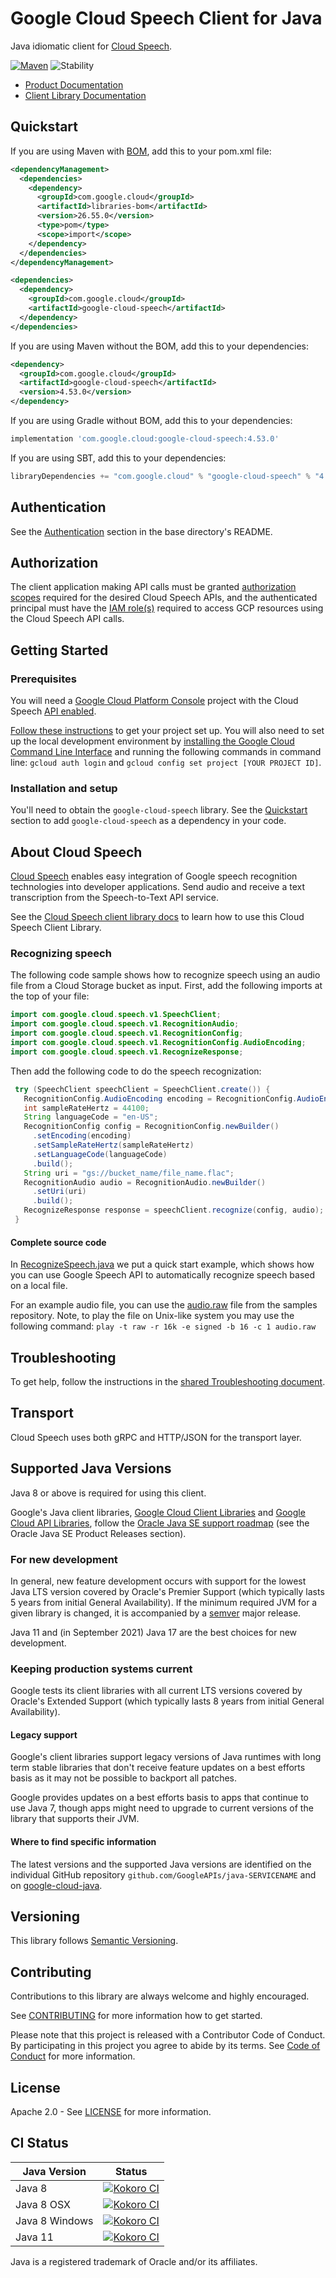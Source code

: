 # Google Cloud Speech Client for Java

Java idiomatic client for [Cloud Speech][product-docs].

[![Maven][maven-version-image]][maven-version-link]
![Stability][stability-image]

- [Product Documentation][product-docs]
- [Client Library Documentation][javadocs]


## Quickstart


If you are using Maven with [BOM][libraries-bom], add this to your pom.xml file:

```xml
<dependencyManagement>
  <dependencies>
    <dependency>
      <groupId>com.google.cloud</groupId>
      <artifactId>libraries-bom</artifactId>
      <version>26.55.0</version>
      <type>pom</type>
      <scope>import</scope>
    </dependency>
  </dependencies>
</dependencyManagement>

<dependencies>
  <dependency>
    <groupId>com.google.cloud</groupId>
    <artifactId>google-cloud-speech</artifactId>
  </dependency>
</dependencies>
```

If you are using Maven without the BOM, add this to your dependencies:


```xml
<dependency>
  <groupId>com.google.cloud</groupId>
  <artifactId>google-cloud-speech</artifactId>
  <version>4.53.0</version>
</dependency>
```

If you are using Gradle without BOM, add this to your dependencies:

```Groovy
implementation 'com.google.cloud:google-cloud-speech:4.53.0'
```

If you are using SBT, add this to your dependencies:

```Scala
libraryDependencies += "com.google.cloud" % "google-cloud-speech" % "4.53.0"
```

## Authentication

See the [Authentication][authentication] section in the base directory's README.

## Authorization

The client application making API calls must be granted [authorization scopes][auth-scopes] required for the desired Cloud Speech APIs, and the authenticated principal must have the [IAM role(s)][predefined-iam-roles] required to access GCP resources using the Cloud Speech API calls.

## Getting Started

### Prerequisites

You will need a [Google Cloud Platform Console][developer-console] project with the Cloud Speech [API enabled][enable-api].

[Follow these instructions][create-project] to get your project set up. You will also need to set up the local development environment by
[installing the Google Cloud Command Line Interface][cloud-cli] and running the following commands in command line:
`gcloud auth login` and `gcloud config set project [YOUR PROJECT ID]`.

### Installation and setup

You'll need to obtain the `google-cloud-speech` library.  See the [Quickstart](#quickstart) section
to add `google-cloud-speech` as a dependency in your code.

## About Cloud Speech


[Cloud Speech][product-docs] enables easy integration of Google speech recognition technologies into developer applications. Send audio and receive a text transcription from the Speech-to-Text API service.

See the [Cloud Speech client library docs][javadocs] to learn how to
use this Cloud Speech Client Library.


### Recognizing speech
The following code sample shows how to recognize speech using an audio file from a Cloud Storage bucket as input.
First, add the following imports at the top of your file:

```java
import com.google.cloud.speech.v1.SpeechClient;
import com.google.cloud.speech.v1.RecognitionAudio;
import com.google.cloud.speech.v1.RecognitionConfig;
import com.google.cloud.speech.v1.RecognitionConfig.AudioEncoding;
import com.google.cloud.speech.v1.RecognizeResponse;
```
Then add the following code to do the speech recognization:
```java
 try (SpeechClient speechClient = SpeechClient.create()) {
   RecognitionConfig.AudioEncoding encoding = RecognitionConfig.AudioEncoding.FLAC;
   int sampleRateHertz = 44100;
   String languageCode = "en-US";
   RecognitionConfig config = RecognitionConfig.newBuilder()
     .setEncoding(encoding)
     .setSampleRateHertz(sampleRateHertz)
     .setLanguageCode(languageCode)
     .build();
   String uri = "gs://bucket_name/file_name.flac";
   RecognitionAudio audio = RecognitionAudio.newBuilder()
     .setUri(uri)
     .build();
   RecognizeResponse response = speechClient.recognize(config, audio);
 }
```

#### Complete source code

In [RecognizeSpeech.java](https://github.com/googleapis/google-cloud-java/blob/master/google-cloud-examples/src/main/java/com/google/cloud/examples/speech/snippets/RecognizeSpeech.java) we put a quick start example, which shows how you can use Google Speech API to automatically recognize speech based on a local file.

For an example audio file, you can use the [audio.raw](https://github.com/GoogleCloudPlatform/java-docs-samples/blob/master/speech/cloud-client/resources/audio.raw) file from the samples repository.
Note, to play the file on Unix-like system you may use the following command: `play -t raw -r 16k -e signed -b 16 -c 1 audio.raw`




## Troubleshooting

To get help, follow the instructions in the [shared Troubleshooting document][troubleshooting].

## Transport

Cloud Speech uses both gRPC and HTTP/JSON for the transport layer.

## Supported Java Versions

Java 8 or above is required for using this client.

Google's Java client libraries,
[Google Cloud Client Libraries][cloudlibs]
and
[Google Cloud API Libraries][apilibs],
follow the
[Oracle Java SE support roadmap][oracle]
(see the Oracle Java SE Product Releases section).

### For new development

In general, new feature development occurs with support for the lowest Java
LTS version covered by  Oracle's Premier Support (which typically lasts 5 years
from initial General Availability). If the minimum required JVM for a given
library is changed, it is accompanied by a [semver][semver] major release.

Java 11 and (in September 2021) Java 17 are the best choices for new
development.

### Keeping production systems current

Google tests its client libraries with all current LTS versions covered by
Oracle's Extended Support (which typically lasts 8 years from initial
General Availability).

#### Legacy support

Google's client libraries support legacy versions of Java runtimes with long
term stable libraries that don't receive feature updates on a best efforts basis
as it may not be possible to backport all patches.

Google provides updates on a best efforts basis to apps that continue to use
Java 7, though apps might need to upgrade to current versions of the library
that supports their JVM.

#### Where to find specific information

The latest versions and the supported Java versions are identified on
the individual GitHub repository `github.com/GoogleAPIs/java-SERVICENAME`
and on [google-cloud-java][g-c-j].

## Versioning


This library follows [Semantic Versioning](http://semver.org/).



## Contributing


Contributions to this library are always welcome and highly encouraged.

See [CONTRIBUTING][contributing] for more information how to get started.

Please note that this project is released with a Contributor Code of Conduct. By participating in
this project you agree to abide by its terms. See [Code of Conduct][code-of-conduct] for more
information.


## License

Apache 2.0 - See [LICENSE][license] for more information.

## CI Status

Java Version | Status
------------ | ------
Java 8 | [![Kokoro CI][kokoro-badge-image-2]][kokoro-badge-link-2]
Java 8 OSX | [![Kokoro CI][kokoro-badge-image-3]][kokoro-badge-link-3]
Java 8 Windows | [![Kokoro CI][kokoro-badge-image-4]][kokoro-badge-link-4]
Java 11 | [![Kokoro CI][kokoro-badge-image-5]][kokoro-badge-link-5]

Java is a registered trademark of Oracle and/or its affiliates.

[product-docs]: https://cloud.google.com/speech-to-text/docs/
[javadocs]: https://cloud.google.com/java/docs/reference/google-cloud-speech/latest/overview
[kokoro-badge-image-1]: http://storage.googleapis.com/cloud-devrel-public/java/badges/google-cloud-java/java7.svg
[kokoro-badge-link-1]: http://storage.googleapis.com/cloud-devrel-public/java/badges/google-cloud-java/java7.html
[kokoro-badge-image-2]: http://storage.googleapis.com/cloud-devrel-public/java/badges/google-cloud-java/java8.svg
[kokoro-badge-link-2]: http://storage.googleapis.com/cloud-devrel-public/java/badges/google-cloud-java/java8.html
[kokoro-badge-image-3]: http://storage.googleapis.com/cloud-devrel-public/java/badges/google-cloud-java/java8-osx.svg
[kokoro-badge-link-3]: http://storage.googleapis.com/cloud-devrel-public/java/badges/google-cloud-java/java8-osx.html
[kokoro-badge-image-4]: http://storage.googleapis.com/cloud-devrel-public/java/badges/google-cloud-java/java8-win.svg
[kokoro-badge-link-4]: http://storage.googleapis.com/cloud-devrel-public/java/badges/google-cloud-java/java8-win.html
[kokoro-badge-image-5]: http://storage.googleapis.com/cloud-devrel-public/java/badges/google-cloud-java/java11.svg
[kokoro-badge-link-5]: http://storage.googleapis.com/cloud-devrel-public/java/badges/google-cloud-java/java11.html
[stability-image]: https://img.shields.io/badge/stability-stable-green
[maven-version-image]: https://img.shields.io/maven-central/v/com.google.cloud/google-cloud-speech.svg
[maven-version-link]: https://central.sonatype.com/artifact/com.google.cloud/google-cloud-speech/4.53.0
[authentication]: https://github.com/googleapis/google-cloud-java#authentication
[auth-scopes]: https://developers.google.com/identity/protocols/oauth2/scopes
[predefined-iam-roles]: https://cloud.google.com/iam/docs/understanding-roles#predefined_roles
[iam-policy]: https://cloud.google.com/iam/docs/overview#cloud-iam-policy
[developer-console]: https://console.developers.google.com/
[create-project]: https://cloud.google.com/resource-manager/docs/creating-managing-projects
[cloud-cli]: https://cloud.google.com/cli
[troubleshooting]: https://github.com/googleapis/google-cloud-java/blob/main/TROUBLESHOOTING.md
[contributing]: https://github.com/googleapis/google-cloud-java/blob/main/CONTRIBUTING.md
[code-of-conduct]: https://github.com/googleapis/google-cloud-java/blob/main/CODE_OF_CONDUCT.md#contributor-code-of-conduct
[license]: https://github.com/googleapis/google-cloud-java/blob/main/LICENSE

[enable-api]: https://console.cloud.google.com/flows/enableapi?apiid=speech.googleapis.com
[libraries-bom]: https://github.com/GoogleCloudPlatform/cloud-opensource-java/wiki/The-Google-Cloud-Platform-Libraries-BOM
[shell_img]: https://gstatic.com/cloudssh/images/open-btn.png

[semver]: https://semver.org/
[cloudlibs]: https://cloud.google.com/apis/docs/client-libraries-explained
[apilibs]: https://cloud.google.com/apis/docs/client-libraries-explained#google_api_client_libraries
[oracle]: https://www.oracle.com/java/technologies/java-se-support-roadmap.html
[g-c-j]: http://github.com/googleapis/google-cloud-java
